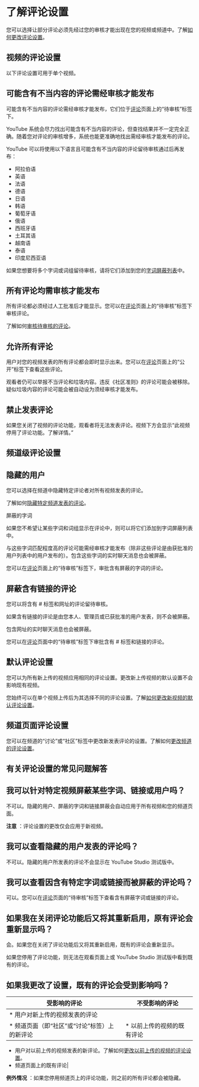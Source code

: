 # 了解评论设置

您可以选择让部分评论必须先经过您的审核才能出现在您的视频或频道中。了解[如何更改评论设置](https://support.google.com/youtube/answer/9482556)。

## 视频的评论设置

以下评论设置可用于单个视频。

## 可能含有不当内容的评论需经审核才能发布

可能含有不当内容的评论需经审核才能发布，它们位于[评论](http://youtube.com/comments)页面上的“待审核”标签下。

YouTube 系统会尽力找出可能含有不当内容的评论，但查找结果并不一定完全正确。随着您对评论的审核增多，系统也能更准确地找出需经审核才能发布的评论。

YouTube 可以将使用以下语言且可能含有不当内容的评论留待审核通过后再发布：

* 阿拉伯语
* 英语
* 法语
* 德语
* 日语
* 韩语
* 葡萄牙语
* 俄语
* 西班牙语
* 土耳其语
* 越南语
* 泰语
* 印度尼西亚语

如果您想要将多个字词或词组留待审核，请将它们添加到您的[字词屏蔽列表](https://support.google.com/youtube/answer/9483359?hl=zh-Hans&ref_topic=9257890&authuser=0#block_words)中。

## 所有评论均需审核才能发布

所有评论都必须经过人工批准后才能显示。您可以在[评论](http://youtube.com/comments)页面上的“待审核”标签下审核评论。

了解如何[审核待审核的评论](https://support.google.com/youtube/answer/9482367)。

## 允许所有评论

用户对您的视频发表的所有评论都会即时显示出来。您可以在[评论](http://youtube.com/comments)页面上的“公开”标签下查看这些评论。

观看者仍可以举报不当评论和垃圾内容。违反《社区准则》的评论可能会被移除。疑似垃圾内容的评论可能会被自动设为须经审核才能发布。

## 禁止发表评论

如果您关闭了视频的评论功能，观看者将无法发表评论。视频下方会显示“此视频停用了评论功能。了解详情。”

## 频道级评论设置

## 隐藏的用户

您可以选择在频道中隐藏特定评论者对所有视频发表的评论。

了解如何[隐藏特定频道发表的评论](https://support.google.com/youtube/answer/9482361)。

屏蔽的字词

如果您不希望让某些字词和词组显示在评论中，则可以将它们添加到字词屏蔽列表中。

与这些字词匹配程度高的评论可能需经审核才能发布（除非这些评论是由获批准的用户列表中的用户发布的）。包含这些字词的实时聊天消息也会被屏蔽。

您可以在[评论](http://youtube.com/comments)页面上的“待审核”标签下，审批含有屏蔽的字词的评论。

## 屏蔽含有链接的评论

您可以将含有 # 标签和网址的评论留待审核。

如果含有链接的评论是由您本人、管理员或已获批准的用户发表，则不会被屏蔽。

包含网址的实时聊天消息也会被屏蔽。

您可以在[评论](http://youtube.com/comments)页面中的“待审核”标签下审批含有 # 标签和链接的评论。

## 默认评论设置

您可以为所有新上传的视频应用相同的评论设置。更改新上传视频的默认设置不会影响现有视频。

您始终可以在单个视频上传后为其选择不同的评论设置。了解[如何更改新视频的默认评论设置](https://support.google.com/youtube/answer/9482556#default_settings)。

## 频道页面评论设置

您可以在频道的“讨论”或“社区”标签中更改新发表评论的设置。了解如何[更改频道的评论设置](https://support.google.com/youtube/answer/9482556)。

## 有关评论设置的常见问题解答

## 我可以针对特定视频屏蔽某些字词、链接或用户吗？

不可以。隐藏的用户、屏蔽的字词和链接屏蔽会自动应用于所有视频和您的频道页面。

**注意** ：评论设置的更改仅会应用于新视频。

## 我可以查看隐藏的用户发表的评论吗？

不可以。隐藏的用户所发表的评论不会显示在 YouTube Studio 测试版中。

## 我可以查看因含有特定字词或链接而被屏蔽的评论吗？

可以。您可以在[评论](http://youtube.com/comments)页面的“待审核”标签下查看含有屏蔽字词或链接的评论。

## 如果我在关闭评论功能后又将其重新启用，原有评论会重新显示吗？

会。如果您在关闭了评论功能后又将其重新启用，既有的评论会重新显示。

如果您停用了评论功能，则无法在观看页面上或 YouTube Studio 测试版中看到既有的评论。

## 如果我更改了设置，既有的评论会受到影响吗？

|**受影响的评论**|**不受影响的评论**|
| --- | --- |
|* 用户对新上传的视频发表的评论
* 频道页面（即“社区”或“讨论”标签）上的新评论|* 以前上传的视频的既有评论
* 用户对以前上传的视频发表的新评论。了解如何[更改以前上传的视频的评论设置](https://support.google.com/youtube/answer/9482556#settings)。
* 频道页面上的既有评论|

**例外情况** ：如果您停用频道页上的评论功能，则之前的所有评论都会被隐藏。